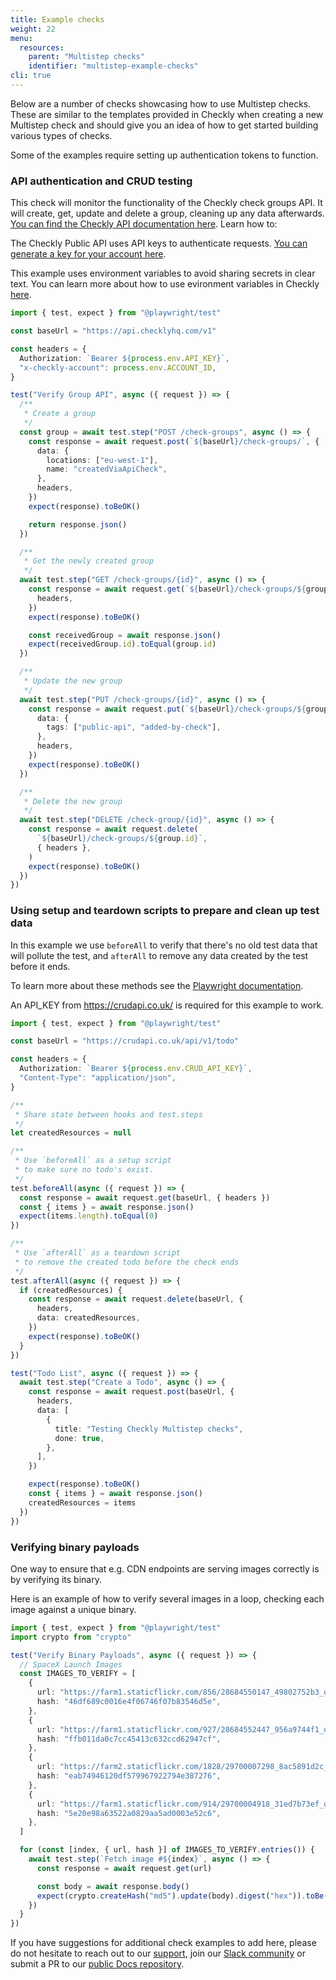 ```yaml
---
title: Example checks
weight: 22
menu:
  resources:
    parent: "Multistep checks"
    identifier: "multistep-example-checks"
cli: true
---
```


Below are a number of checks showcasing how to use Multistep checks. These are similar to the templates provided in Checkly when creating a new Multistep check and should give you an idea of how to get started building various types of checks.

Some of the examples require setting up authentication tokens to function.

### API authentication and CRUD testing
This check will monitor the functionality of the Checkly check groups API. It will create, get, update and delete a group, cleaning up any data afterwards. [You can find the Checkly API documentation here](https://developers.checklyhq.com/reference). Learn how to:

The Checkly Public API uses API keys to authenticate requests. [You can generate a key for your account here](https://app.checklyhq.com/settings/user/api-keys). 

This example uses environment variables to avoid sharing secrets in clear text. You can learn more about how to use evironment variables in Checkly [here](/docs/browser-checks/variables/).

```ts
import { test, expect } from "@playwright/test"

const baseUrl = "https://api.checklyhq.com/v1"

const headers = {
  Authorization: `Bearer ${process.env.API_KEY}`,
  "x-checkly-account": process.env.ACCOUNT_ID,
}

test("Verify Group API", async ({ request }) => {
  /**
   * Create a group
   */
  const group = await test.step("POST /check-groups", async () => {
    const response = await request.post(`${baseUrl}/check-groups/`, {
      data: {
        locations: ["eu-west-1"],
        name: "createdViaApiCheck",
      },
      headers,
    })
    expect(response).toBeOK()

    return response.json()
  })

  /**
   * Get the newly created group
   */
  await test.step("GET /check-groups/{id}", async () => {
    const response = await request.get(`${baseUrl}/check-groups/${group.id}`, {
      headers,
    })
    expect(response).toBeOK()

    const receivedGroup = await response.json()
    expect(receivedGroup.id).toEqual(group.id)
  })

  /**
   * Update the new group
   */
  await test.step("PUT /check-groups/{id}", async () => {
    const response = await request.put(`${baseUrl}/check-groups/${group.id}`, {
      data: {
        tags: ["public-api", "added-by-check"],
      },
      headers,
    })
    expect(response).toBeOK()
  })

  /**
   * Delete the new group
   */
  await test.step("DELETE /check-group/{id}", async () => {
    const response = await request.delete(
      `${baseUrl}/check-groups/${group.id}`,
      { headers },
    )
    expect(response).toBeOK()
  })
})

```

### Using setup and teardown scripts to prepare and clean up test data
In this example we use `beforeAll` to verify that there's no old test data that will pollute the test, and `afterAll` to remove any data created by the test before it ends. 

To learn more about these methods see the [Playwright documentation](https://playwright.dev/docs/api/class-test#test-after-all).

An API_KEY from https://crudapi.co.uk/ is required for this example to work.

```ts
import { test, expect } from "@playwright/test"

const baseUrl = "https://crudapi.co.uk/api/v1/todo"

const headers = {
  Authorization: `Bearer ${process.env.CRUD_API_KEY}`,
  "Content-Type": "application/json",
}

/**
 * Share state between hooks and test.steps
 */
let createdResources = null

/**
 * Use `beforeAll` as a setup script
 * to make sure no todo's exist.
 */
test.beforeAll(async ({ request }) => {
  const response = await request.get(baseUrl, { headers })
  const { items } = await response.json()
  expect(items.length).toEqual(0)
})

/**
 * Use `afterAll` as a teardown script
 * to remove the created todo before the check ends
 */
test.afterAll(async ({ request }) => {
  if (createdResources) {
    const response = await request.delete(baseUrl, {
      headers,
      data: createdResources,
    })
    expect(response).toBeOK()
  }
})

test("Todo List", async ({ request }) => {
  await test.step("Create a Todo", async () => {
    const response = await request.post(baseUrl, {
      headers,
      data: [
        {
          title: "Testing Checkly Multistep checks",
          done: true,
        },
      ],
    })

    expect(response).toBeOK()
    const { items } = await response.json()
    createdResources = items
  })
})

```

### Verifying binary payloads
One way to ensure that e.g. CDN endpoints are serving images correctly is by verifying its binary. 

Here is an example of how to verify several images in a loop, checking each image against a unique binary.

```ts
import { test, expect } from "@playwright/test"
import crypto from "crypto"

test("Verify Binary Payloads", async ({ request }) => {
  // SpaceX Launch Images
  const IMAGES_TO_VERIFY = [
    {
      url: "https://farm1.staticflickr.com/856/28684550147_49802752b3_o.jpg",
      hash: "46df689c0016e4f06746f07b83546d5e",
    },
    {
      url: "https://farm1.staticflickr.com/927/28684552447_956a9744f1_o.jpg",
      hash: "ffb011da0c7cc45413c632ccd62947cf",
    },
    {
      url: "https://farm2.staticflickr.com/1828/29700007298_8ac5891d2c_o.jpg",
      hash: "eab74946120df579967922794e387276",
    },
    {
      url: "https://farm1.staticflickr.com/914/29700004918_31ed7b73ef_o.jpg",
      hash: "5e20e98a63522a0829aa5ad0003e52c6",
    },
  ]

  for (const [index, { url, hash }] of IMAGES_TO_VERIFY.entries()) {
    await test.step(`Fetch image #${index}`, async () => {
      const response = await request.get(url)

      const body = await response.body()
      expect(crypto.createHash("md5").update(body).digest("hex")).toBe(hash)
    })
  }
})
```

If you have suggestions for additional check examples to add here, please do not hesitate to reach out to our [support](mailto:support@checklyhq.com), join our [Slack community](https://www.checklyhq.com/slack/) or submit a PR to our [public Docs repository](https://github.com/checkly/docs.checklyhq.com/).